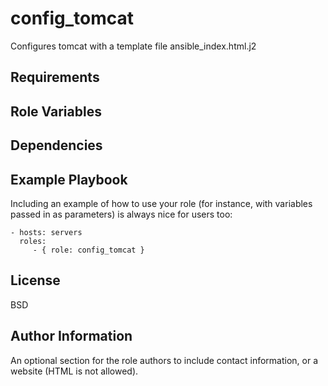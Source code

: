 config_tomcat
=========

Configures tomcat with a template file ansible_index.html.j2

Requirements
------------


Role Variables
--------------


Dependencies
------------


Example Playbook
----------------

Including an example of how to use your role (for instance, with variables passed in as parameters) is always nice for users too:

    - hosts: servers
      roles:
         - { role: config_tomcat }

License
-------

BSD

Author Information
------------------

An optional section for the role authors to include contact information, or a website (HTML is not allowed).